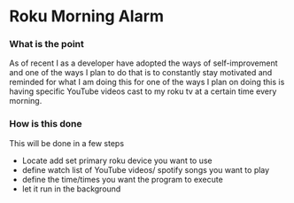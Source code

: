 # Roku Morning Alarm

### What is the point
As of recent I as a developer have adopted the ways of self-improvement and one of the
ways I plan to do that is to constantly stay motivated and reminded for what I am doing this for one of the ways I plan
on doing this is having specific YouTube videos cast to my roku tv at a certain time every morning.

### How is this done
This will be done in a few steps
 - Locate add set primary roku device you want to use
 - define watch list of YouTube videos/ spotify songs you want to play
 - define the time/times you want the program to execute
 - let it run in the background

